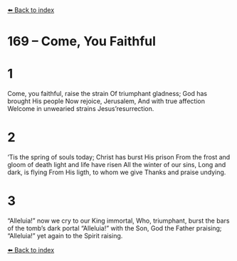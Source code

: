 [⬅️ Back to index](../README.md)

# 169 – Come, You Faithful


# 1
Come, you faithful, raise the strain
Of triumphant gladness;
God has brought His people
Now rejoice, Jerusalem,
And with true affection
Welcome in unwearied strains
Jesus’resurrection.

# 2
‘Tis the spring of souls today;
Christ has burst His prison
From the frost and gloom of death
light and life have risen
All the winter of our sins,
Long and dark, is flying
From His ligth, to whom we give
Thanks and praise undying.

# 3
“Alleluia!” now we cry
to our King immortal,
Who, triumphant, burst the
bars of the tomb’s dark portal
“Alleluia!” with the Son,
God the Father praising;
“Alleluia!” yet again to
the Spirit raising.

[⬅️ Back to index](../README.md)
